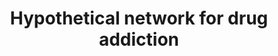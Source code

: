 ---
annotations:
- id: PW:0001029
  parent: disease pathway
  type: Pathway Ontology
  value: substance dependence pathway
authors:
- MaintBot
- Christine Chichester
- Egonw
- Eweitz
citedin:
- link: PMC3650681
description: Adapted from figure 2 in [http://www.ploscompbiol.org/article/info:doi/10.1371/journal.pcbi.0040002
  Li et al.].
last-edited: 2021-05-16
organisms:
- Rattus norvegicus
redirect_from:
- /index.php/Pathway:WP1281
- /instance/WP1281
- /instance/WP1281_rr116979
revision: r116979
schema-jsonld:
- '@context': https://schema.org/
  '@id': https://wikipathways.github.io/pathways/WP1281.html
  '@type': Dataset
  creator:
    '@type': Organization
    name: WikiPathways
  description: Adapted from figure 2 in [http://www.ploscompbiol.org/article/info:doi/10.1371/journal.pcbi.0040002
    Li et al.].
  keywords:
  - Acta1
  - Adcy1
  - Adcy8
  - Ca++
  - Camk2b
  - Camk4
  - Creb1
  - Cyclic AMP
  - D-Glutamate
  - Drd1a
  - Drd2
  - Drd4
  - GRIA1
  - Gria2
  - Gria3
  - Gria4
  - Grin1
  - Grin2a
  - Grin2b
  - Grin2c
  - Grin2d
  - Grm1
  - Grm5
  - Krit1
  - Map2k1
  - Map2k2
  - Mapk1
  - Mapk3
  - Nisch
  - Ppa1
  - Prkaca
  - Prkce
  - Terf2ip
  - Zhx2
  license: CC0
  name: Hypothetical network for drug addiction
seo: CreativeWork
title: Hypothetical network for drug addiction
wpid: WP1281
---